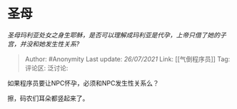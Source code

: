 # 圣母
*圣母玛利亚处女之身生耶稣，是否可以理解成玛利亚是代孕，上帝只借了她的子宫，并没和她发生性关系?*

> Author: #Anonymity
> Last update: *26/07/2021*
> Link: [[气倒程序员]]
> Tag:
> 评论区:
> 泛讨论:

如果程序员要让NPC怀孕，必须和NPC发生性关系么？

擦，码农们耳朵都竖起来了。
